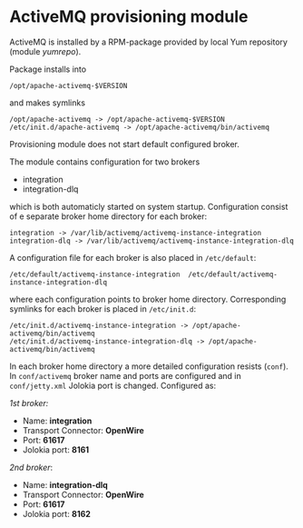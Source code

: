 ActiveMQ provisioning module
============================
ActiveMQ is installed by a RPM-package provided by local Yum repository (module *yumrepo*).

Package installs into 

	/opt/apache-activemq-$VERSION
	
and makes symlinks

	/opt/apache-activemq -> /opt/apache-activemq-$VERSION
	/etc/init.d/apache-activemq -> /opt/apache-activemq/bin/activemq
	
Provisioning module does not start default configured broker.

The module contains configuration for two brokers

* integration
* integration-dlq

which is both automaticly started on system startup. Configuration consist of e separate broker home directory for each broker:

	integration -> /var/lib/activemq/activemq-instance-integration
	integration-dlq -> /var/lib/activemq/activemq-instance-integration-dlq 
	
A configuration file for each broker is also placed in `/etc/default`:

	/etc/default/activemq-instance-integration	/etc/default/activemq-instance-integration-dlq
	
where each configuration points to broker home directory. Corresponding symlinks for each broker is placed in `/etc/init.d`:

	/etc/init.d/activemq-instance-integration -> /opt/apache-activemq/bin/activemq	
	/etc/init.d/activemq-instance-integration-dlq -> /opt/apache-activemq/bin/activemq

In each broker home directory a more detailed configuration resists (`conf`). In `conf/activemq` broker name and ports are configured and in `conf/jetty.xml`  Jolokia port is changed. Configured as:

*1st broker:* 

* Name: **integration**
* Transport Connector: **OpenWire** 
* Port: **61617**
* Jolokia port: **8161** 

*2nd broker*:

* Name: **integration-dlq**
* Transport Connector: **OpenWire** 
* Port: **61617**
* Jolokia port: **8162** 